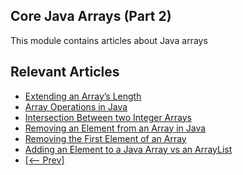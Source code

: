 ## Core Java Arrays (Part 2)

This module contains articles about Java arrays

## Relevant Articles

- [Extending an Array’s Length](https://www.baeldung.com/java-array-add-element-at-the-end)
- [Array Operations in Java](https://www.baeldung.com/java-common-array-operations)
- [Intersection Between two Integer Arrays](https://www.baeldung.com/java-array-intersection)
- [Removing an Element from an Array in Java](https://www.baeldung.com/java-array-remove-element)
- [Removing the First Element of an Array](https://www.baeldung.com/java-array-remove-first-element)
- [Adding an Element to a Java Array vs an ArrayList](https://www.baeldung.com/java-add-element-to-array-vs-list)
- [[<-- Prev]](/core-java-modules/core-java-arrays)
